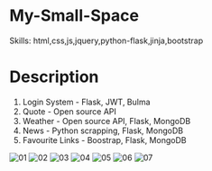 # My-Small-Space
Skills: html,css,js,jquery,python-flask,jinja,bootstrap

# Description
1. Login System - Flask, JWT, Bulma
2. Quote - Open source API
3. Weather - Open source API, Flask, MongoDB
4. News - Python scrapping, Flask, MongoDB
5. Favourite Links - Boostrap, Flask, MongoDB

![01](https://user-images.githubusercontent.com/59503331/163280034-acd15173-b77f-46d4-b3e1-dac4c5b0bfdd.PNG)
![02](https://user-images.githubusercontent.com/59503331/163280026-eeea5c3c-d927-446d-8b3f-4ca1521d38fb.PNG)
![03](https://user-images.githubusercontent.com/59503331/163280027-17fb5261-c75e-4bfa-97f8-ee31a038d540.PNG)
![04](https://user-images.githubusercontent.com/59503331/163280029-8b9c0cbe-e3fe-45e0-aaee-027d1cdfff22.PNG)
![05](https://user-images.githubusercontent.com/59503331/163280030-59782cc1-4367-48ee-8531-309ee17b9b4c.PNG)
![06](https://user-images.githubusercontent.com/59503331/163280031-34246e61-ac86-4433-adf7-6fd6641b9b58.PNG)
![07](https://user-images.githubusercontent.com/59503331/163280033-d839287f-b99f-4547-a743-2c30a7ecc840.PNG)

